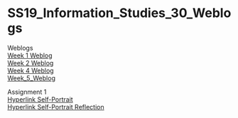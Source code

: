# SS19_Information_Studies_30_Weblogs
Weblogs  
[Week 1 Weblog](Week_1_blog.pdf)  
[Week 2 Weblog](Week_3_Blog.pdf)  
[Week 4 Weblog](Week_4_Blog.pdf)  
[Week_5_Weblog](week_5_weblog.pdf)  

Assignment 1  
[Hyperlink Self-Portrait](hyperlink_project/Hypertext_Project.html)  
[Hyperlink Self-Portrait Reflection](reflection.pdf)
